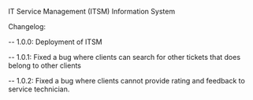 IT Service Management (ITSM) Information System

Changelog:

-- 1.0.0:
Deployment of ITSM

-- 1.0.1:
Fixed a bug where clients can search for other tickets that 
does belong to other clients


-- 1.0.2:
Fixed a bug where clients cannot provide rating and feedback
to service technician.